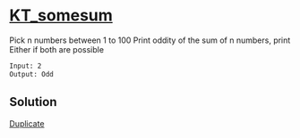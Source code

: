 # [KT_somesum](https://open.kattis.com/problems/somesum)

Pick n numbers between 1 to 100
Print oddity of the sum of n numbers, print Either if both are possible

```txt
Input: 2
Output: Odd
```

## Solution

[Duplicate](./BJ_21185.md)

